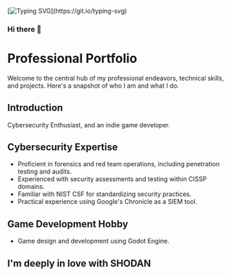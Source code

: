 [![Typing SVG](https://readme-typing-svg.demolab.com?font=Fira+Code&duration=2000&pause=1000&color=F70000&vCenter=true&multiline=true&repeat=false&width=800&lines=%3E%3E+Initiating+connection+to+GitHub+repository...;%5BINFO%5D+Establishing+secure+connection+to+https%3A%2F%2Fgithub.com%2Fario704...;%5BSUCCESS%5D+Connection+established.;Sphinx+of+black+quartz%2C+judge+my+vow;%3E%3E+Requesting+repository+data...;%5BINFO%5D+Fetching+repository%3A+ario704;%5BSUCCESS%5D+Repository+data+retrieved.;The+five+boxing+wizards+jump+quickly;%3E%3E+Analyzing+repository+content...;%5BINFO%5D+Scanning+README.md+for+introduction...;%5BSUCCESS%5D+Introduction+found.;Waltz%2C+bad+nymph%2C+for+quick+jigs+vex;%3E%3E+Parsing+project+information...;%5BINFO%5D+Project%3A+Cybersecurity+Tools+and+Scripts;%5BINFO%5D+Language%3A+Python%2C+Shell%2C+JavaScript;%5BINFO%5D+Recent+Commit%3A+%22Enhanced+network+scanning+tool%22;Quick+fox+jumps+nightly+above+wizard;%3E%3E+Displaying+repository+overview...)](https://git.io/typing-svg)
### Hi there 👋

# Professional Portfolio

Welcome to the central hub of my professional endeavors, technical skills, and projects. Here's a snapshot of who I am and what I do.

## Introduction

Cybersecurity Enthusiast, and an indie game developer.

## Cybersecurity Expertise

- Proficient in forensics and red team operations, including penetration testing and audits.
- Experienced with security assessments and testing within CISSP domains.
- Familiar with NIST CSF for standardizing security practices.
- Practical experience using Google's Chronicle as a SIEM tool.
  
## Game Development Hobby

- Game design and development using Godot Engine.

## I'm deeply in love with SHODAN
